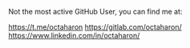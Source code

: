 Not the most active GitHub User, you can find me at:

https://t.me/octaharon
https://gitlab.com/octaharon/
https://www.linkedin.com/in/octaharon/
